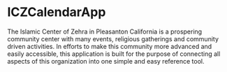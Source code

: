 # ICZCalendarApp
The Islamic Center of Zehra in Pleasanton California is a prospering community center with many events, religious gatherings and community driven activities. In efforts to make this community more advanced and easily accessible, this application is built for the purpose of connecting all aspects of this organization into one simple and easy reference tool.
